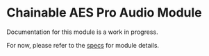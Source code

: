 # Chainable AES Pro Audio Module
Documentation for this module is a work in progress.

For now, please refer to the [specs](specs.yaml) for module details.
